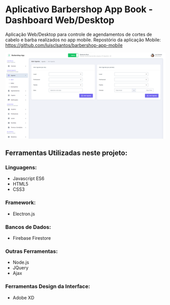 # Aplicativo Barbershop App Book - Dashboard Web/Desktop

Aplicação Web/Desktop para controle de agendamentos de cortes de cabelo e barba realizados no app mobile.
Repostório da aplicação Mobile: https://github.com/luisclsantos/barbershop-app-mobile

![](abriragenda.png)


## Ferramentas Utilizadas neste projeto:

### Linguagens:
- Javascript ES6
- HTML5
- CSS3

### Framework:
- Electron.js

### Bancos de Dados:
- Firebase Firestore

### Outras Ferramentas:
- Node.js
- JQuery
- Ajax

### Ferramentas Design da Interface:
- Adobe XD
